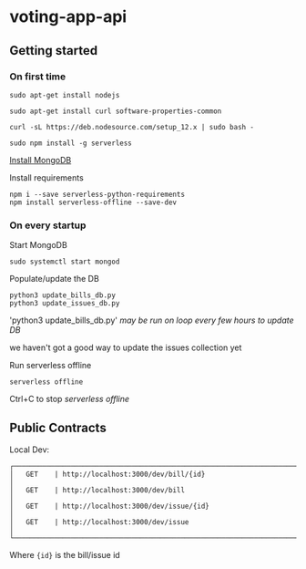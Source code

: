 # voting-app-api

## Getting started

### On first time

```
sudo apt-get install nodejs

sudo apt-get install curl software-properties-common

curl -sL https://deb.nodesource.com/setup_12.x | sudo bash -

sudo npm install -g serverless
```

[Install MongoDB](https://docs.mongodb.com/manual/tutorial/install-mongodb-on-debian/#install-mongodb-community-edition)

Install requirements

```
npm i --save serverless-python-requirements
npm install serverless-offline --save-dev
```

### On every startup

Start MongoDB

```
sudo systemctl start mongod
```

Populate/update the DB

```
python3 update_bills_db.py
python3 update_issues_db.py
```

'python3 update_bills_db.py' *may be run on loop every few hours to update DB*

we haven't got a good way to update the issues collection yet

Run serverless offline

```
serverless offline
```

Ctrl+C to stop _serverless offline_


## Public Contracts

Local Dev:

```
┌────────────────────────────────────────────────────────────────────────────────┐
│   GET    | http://localhost:3000/dev/bill/{id}                                 │
│   GET    | http://localhost:3000/dev/bill                                      │
│   GET    | http://localhost:3000/dev/issue/{id}                                │
│   GET    | http://localhost:3000/dev/issue                                     │
└────────────────────────────────────────────────────────────────────────────────┘
```

Where `{id}` is the bill/issue id
